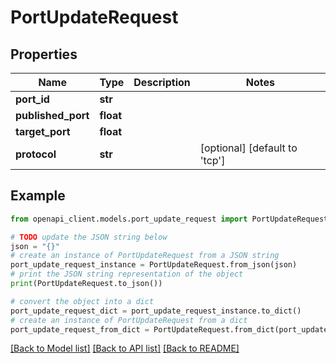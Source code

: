 # PortUpdateRequest


## Properties

Name | Type | Description | Notes
------------ | ------------- | ------------- | -------------
**port_id** | **str** |  | 
**published_port** | **float** |  | 
**target_port** | **float** |  | 
**protocol** | **str** |  | [optional] [default to 'tcp']

## Example

```python
from openapi_client.models.port_update_request import PortUpdateRequest

# TODO update the JSON string below
json = "{}"
# create an instance of PortUpdateRequest from a JSON string
port_update_request_instance = PortUpdateRequest.from_json(json)
# print the JSON string representation of the object
print(PortUpdateRequest.to_json())

# convert the object into a dict
port_update_request_dict = port_update_request_instance.to_dict()
# create an instance of PortUpdateRequest from a dict
port_update_request_from_dict = PortUpdateRequest.from_dict(port_update_request_dict)
```
[[Back to Model list]](../README.md#documentation-for-models) [[Back to API list]](../README.md#documentation-for-api-endpoints) [[Back to README]](../README.md)


